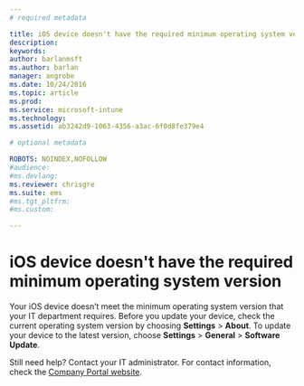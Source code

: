 ```yaml
---
# required metadata

title: iOS device doesn't have the required minimum operating system version | Microsoft Docs
description:
keywords:
author: barlanmsftms.author: barlan
manager: angrobe
ms.date: 10/24/2016
ms.topic: article
ms.prod:
ms.service: microsoft-intune
ms.technology:
ms.assetid: ab3242d9-1063-4356-a3ac-6f0d8fe379e4

# optional metadata

ROBOTS: NOINDEX,NOFOLLOW
#audience:
#ms.devlang:
ms.reviewer: chrisgre
ms.suite: ems
#ms.tgt_pltfrm:
#ms.custom:

---
```



# iOS device doesn't have the required minimum operating system version

Your iOS device doesn’t meet the minimum operating system version that your IT department requires. Before you update your device, check the current operating system version by choosing **Settings** &gt; **About**. To update your device to the latest version, choose **Settings** &gt; **General** &gt; **Software Update**.

Still need help? Contact your IT administrator. For contact information, check the [Company Portal website](http://portal.manage.microsoft.com).
